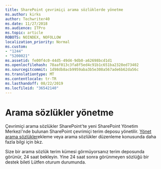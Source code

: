 ```yaml
---
title: SharePoint çevrimiçi arama sözlüklerde yönetme
ms.author: kirks
author: Techwriter40
ms.date: 11/27/2018
ms.audience: ITPro
ms.topic: article
ROBOTS: NOINDEX, NOFOLLOW
localization_priority: Normal
ms.custom:
- "1244"
- "5200021"
ms.assetid: fe00f4c0-44d5-49d4-9db0-a62698bcd1d1
ms.openlocfilehash: 78aaf013c3fa8f5ed4c91b1c651ba2328ed73402
ms.sourcegitcommit: 1d98db8acb9959aba3b5e308a567ade6b62da56c
ms.translationtype: MT
ms.contentlocale: tr-TR
ms.lasthandoff: 08/22/2019
ms.locfileid: "36542140"
---
```

# <a name="manage-search-dictionaries"></a>Arama sözlükler yönetme

Çevrimiçi arama sözlükler SharePoint'te yeni SharePoint Yönetim Merkezi'nde bulunan SharePoint çevrimiçi terim deposu yönetilir. [Yönet arama sözlükler](https://go.microsoft.com/fwlink/?linkid=2044669&amp;clcid=0x409)ekleme veya arama sözlükler düzenleme konusunda daha fazla bilgi için bkz.
  
Size bir arama sözlük terim kümesi görmüyorsanız terim deposunda görünür, 24 saat bekleyin. Yine 24 saat sonra görünmeyen sözlüğü bir destek bileti Lütfen oturum durumunda.
  